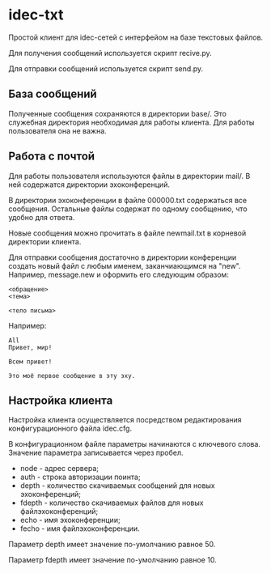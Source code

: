 idec-txt
========
Простой клиент для idec-сетей с интерфейом на базе текстовых файлов.

Для получения сообщений используется скрипт recive.py.

Для отправки сообщений используется скрипт send.py.


База сообщений
--------------
Полученные сообщения сохраняются в директории base/. Это служебная директория необходимая для работы клиента. Для работы пользователя она не важна.


Работа с почтой
---------------
Для работы пользователя используются файлы в директории mail/. В ней содержатся директории эхоконференций.

В директории эхоконференции в файле 000000.txt содержаться все сообщения. Остальные файлы содержат по одному сообщению, что удобно для ответа.

Новые сообщения можно прочитать в файле newmail.txt в корневой директории клиента.

Для отправки сообщения достаточно в директории конференции создать новый файл с любым именем, заканчиающимся на "new". Например, message.new и оформить его следующим образом:

~~~~
<обращение>
<тема>

<тело письма>
~~~~

Например:

~~~~
All
Привет, мир!

Всем привет!

Это моё первое сообщение в эту эху.
~~~~


Настройка клиента
-----------------
Настройка клиента осуществляется посредством редактирования конфигурационного файла idec.cfg.

В конфигурационном файле параметры начинаются с ключевого слова. Значение параметра записывается через пробел.

* node - адрес сервера;
* auth - строка авторизации поинта;
* depth - количество скачиваемых сообщений для новых эхоконференций;
* fdepth - количество скачиваемых файлов для новых файлэхоконференций;
* echo - имя эхоконференции;
* fecho - имя файлэхоконференции.

Параметр depth имеет значение по-умолчанию равное 50.

Параметр fdepth имеет значение по-умолчанию равное 10.